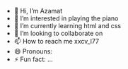 - 👋 Hi, I’m Azamat
- 👀 I’m interested in playing the piano
- 🌱 I’m currently learning html and css
- 💞️ I’m looking to collaborate on  
- 📫 How to reach me xxcv_l77
- 😄 Pronouns: 
- ⚡ Fun fact: ...

<!---
umarovl7/umarovl7 is a ✨ special ✨ repository because its `README.md` (this file) appears on your GitHub profile.
You can click the Preview link to take a look at your changes.
--->
